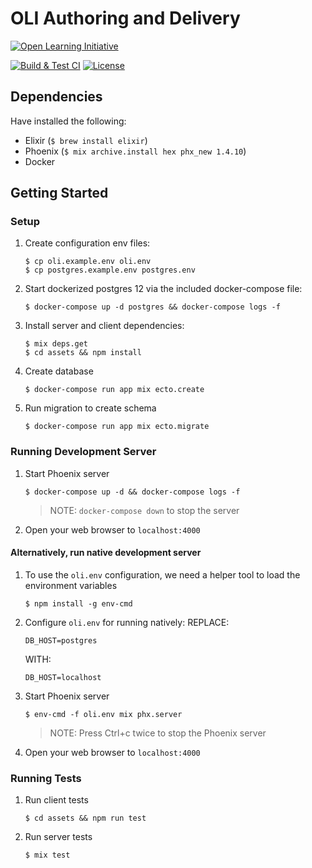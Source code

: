 # OLI Authoring and Delivery

[![Open Learning Initiative](https://oli.cmu.edu/wp-content/uploads/2018/10/oli-logo-78px-high-1.svg)](http://oli.cmu.edu/)

[![Build & Test CI](https://github.com/Simon-Initiative/oli-torus/workflows/Build%20&%20Test%20CI/badge.svg?branch=master)](https://github.com/Simon-Initiative/oli-torus/actions?query=workflow%3A%22Build+%26+Test+CI%22)
[![License](https://img.shields.io/badge/license-MIT-green.svg)](https://github.com/Simon-Initiative/authoring-client/blob/master/LICENSE)

## Dependencies

Have installed the following:

- Elixir (`$ brew install elixir`)
- Phoenix (`$ mix archive.install hex phx_new 1.4.10`)
- Docker

## Getting Started

### Setup
1. Create configuration env files:
    ```
    $ cp oli.example.env oli.env
    $ cp postgres.example.env postgres.env
    ```

1. Start dockerized postgres 12 via the included docker-compose file:
    ```
    $ docker-compose up -d postgres && docker-compose logs -f
    ```

1. Install server and client dependencies:
    ```
    $ mix deps.get
    $ cd assets && npm install
    ```

2. Create database
    ```
    $ docker-compose run app mix ecto.create
    ```

3. Run migration to create schema
    ```
    $ docker-compose run app mix ecto.migrate
    ```

### Running Development Server

1. Start Phoenix server
    ```
    $ docker-compose up -d && docker-compose logs -f
    ```
    > NOTE: `docker-compose down` to stop the server

1. Open your web browser to `localhost:4000`

#### Alternatively, run native development server

1. To use the `oli.env` configuration, we need a helper tool to load the environment variables
    ```
    $ npm install -g env-cmd
    ```

2. Configure `oli.env` for running natively:
    REPLACE:
    ```
    DB_HOST=postgres
    ```

    WITH:
    ```
    DB_HOST=localhost
    ```

3. Start Phoenix server
    ```
    $ env-cmd -f oli.env mix phx.server
    ```
    >NOTE: Press Ctrl+c twice to stop the Phoenix server

4. Open your web browser to `localhost:4000`


### Running Tests

1. Run client tests
    ```
    $ cd assets && npm run test
    ```

1. Run server tests
    ```
    $ mix test
    ```
